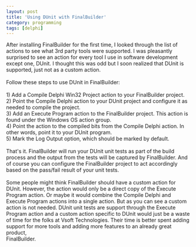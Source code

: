 ```yaml
---
layout: post
title: 'Using DUnit with FinalBuilder'
category: programming
tags: [delphi]
---
```


After installing FinalBuilder for the first time, I looked through the list of actions to see what 3rd party tools were supported.  I was pleasantly surprised to see an action for every tool I use in software development except one, DUnit.  I thought this was odd but I soon realized that DUnit is supported, just not as a custom action.<br /><br />Follow these steps to use DUnit in FinalBuilder:<br /><br />1) Add a Compile Delphi Win32 Project action to your FinalBuilder project.<br />2) Point the Compile Delphi action to your DUnit project and configure it as needed to compile the project.<br />3) Add an Execute Program action to the FinalBuilder project.  This action is found under the Windows OS action group.<br />4) Point the action to the compiled bits from the Compile Delphi action.  In other words, point it to your DUnit program.<br />5) Mark the Log Output option, which should be marked by default.<br /><br />That's it.  FinalBuilder will run your DUnit unit tests as part of the build process and the output from the tests will be captured by FinalBuilder.  And of course you can configure the FinalBuilder project to act accordingly based on the pass/fail result of your unit tests.<br /><br />Some people might think FinalBuilder should have a custom action for DUnit.  However, the action would only be a direct copy of the Execute Program action.  Or maybe it would combine the Compile Delphi and Execute Program actions into a single action.  But as you can see a custom action is not needed.  DUnit unit tests are support through the Execute Program action and a custom action specific to DUnit would just be a waste of time for the folks at Vsoft Technologies.  Their time is better spent adding support for more tools and adding more features to an already great product,<br />FinalBuilder.
